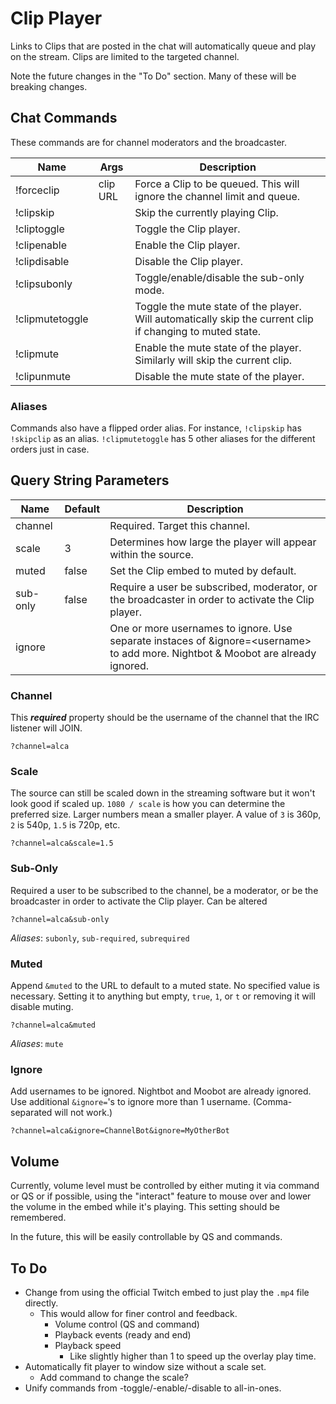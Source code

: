# Clip Player

Links to Clips that are posted in the chat will automatically queue and play on the stream. Clips are limited to the targeted channel.

Note the future changes in the "To Do" section. Many of these will be breaking changes.

## Chat Commands

These commands are for channel moderators and the broadcaster.

| Name | Args | Description |
| --- | --- | --- |
| !forceclip | clip URL | Force a Clip to be queued. This will ignore the channel limit and queue. |
| !clipskip | | Skip the currently playing Clip. |
| !cliptoggle | | Toggle the Clip player.
| !clipenable | | Enable the Clip player.
| !clipdisable | | Disable the Clip player.
| !clipsubonly | | Toggle/enable/disable the sub-only mode.
| !clipmutetoggle | | Toggle the mute state of the player. Will automatically skip the current clip if changing to muted state.
| !clipmute | | Enable the mute state of the player. Similarly will skip the current clip.
| !clipunmute | | Disable the mute state of the player.

### Aliases

Commands also have a flipped order alias. For instance, `!clipskip` has `!skipclip` as an alias. `!clipmutetoggle` has 5 other aliases for the different orders just in case.

## Query String Parameters

| Name | Default | Description |
| --- | --- | --- |
| channel | | Required. Target this channel. |
| scale | 3 | Determines how large the player will appear within the source.
| muted | false | Set the Clip embed to muted by default. |
| sub-only | false | Require a user be subscribed, moderator, or the broadcaster in order to activate the Clip player. |
| ignore | | One or more usernames to ignore. Use separate instaces of &ignore=\<username\> to add more. Nightbot & Moobot are already ignored. |

### Channel

This ***required*** property should be the username of the channel that the IRC listener will JOIN.

`?channel=alca`

### Scale

The source can still be scaled down in the streaming software but it won't look good if scaled up. `1080 / scale` is how you can determine the preferred size. Larger numbers mean a smaller player. A value of `3` is 360p, `2` is 540p, `1.5` is 720p, etc.

`?channel=alca&scale=1.5`

### Sub-Only

Required a user to be subscribed to the channel, be a moderator, or be the broadcaster in order to activate the Clip player. Can be altered 

`?channel=alca&sub-only`

*Aliases*: `subonly`, `sub-required`, `subrequired`

### Muted

Append `&muted` to the URL to default to a muted state. No specified value is necessary. Setting it to anything but empty, `true`, `1`, or `t` or removing it will disable muting.

`?channel=alca&muted`

*Aliases*: `mute`

### Ignore

Add usernames to be ignored. Nightbot and Moobot are already ignored. Use additional `&ignore=`'s to ignore more than 1 username. (Comma-separated will not work.)

`?channel=alca&ignore=ChannelBot&ignore=MyOtherBot`

## Volume

Currently, volume level must be controlled by either muting it via command or QS or if possible, using the "interact" feature to mouse over and lower the volume in the embed while it's playing. This setting should be remembered.

In the future, this will be easily controllable by QS and commands.

## To Do

+ Change from using the official Twitch embed to just play the `.mp4` file directly.
	- This would allow for finer control and feedback.
		- Volume control (QS and command)
		- Playback events (ready and end)
		- Playback speed
			- Like slightly higher than 1 to speed up the overlay play time.
+ Automatically fit player to window size without a scale set.
	- Add command to change the scale?
+ Unify commands from -toggle/-enable/-disable to all-in-ones.